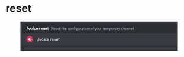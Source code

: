 # reset

<figure><img src="../../.gitbook/assets/image (43).png" alt=""><figcaption></figcaption></figure>

